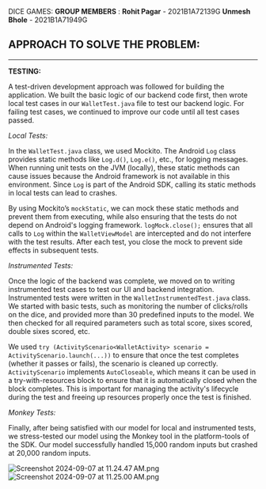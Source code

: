 DICE GAMES:
**GROUP MEMBERS** :
**Rohit Pagar**     -   2021B1A72139G
**Unmesh Bhole**    -   2021B1A71949G

**APPROACH TO SOLVE THE PROBLEM:**
------



---

**TESTING:**

A test-driven development approach was followed for building the application. We built the basic logic of our backend code first, then wrote local test cases in our `WalletTest.java` file to test our backend logic. For failing test cases, we continued to improve our code until all test cases passed.

_Local Tests:_

In the `WalletTest.java` class, we used Mockito. The Android `Log` class provides static methods like `Log.d()`, `Log.e()`, etc., for logging messages. When running unit tests on the JVM (locally), these static methods can cause issues because the Android framework is not available in this environment. Since `Log` is part of the Android SDK, calling its static methods in local tests can lead to crashes.

By using Mockito’s `mockStatic`, we can mock these static methods and prevent them from executing, while also ensuring that the tests do not depend on Android's logging framework. `logMock.close();` ensures that all calls to `Log` within the `WalletViewModel` are intercepted and do not interfere with the test results. After each test, you close the mock to prevent side effects in subsequent tests.

_Instrumented Tests:_

Once the logic of the backend was complete, we moved on to writing instrumented test cases to test our UI and backend integration. Instrumented tests were written in the `WalletInstrumentedTest.java` class. We started with basic tests, such as monitoring the number of clicks/rolls on the dice, and provided more than 30 predefined inputs to the model. We then checked for all required parameters such as total score, sixes scored, double sixes scored, etc.

We used `try (ActivityScenario<WalletActivity> scenario = ActivityScenario.launch(...))` to ensure that once the test completes (whether it passes or fails), the scenario is cleaned up correctly. `ActivityScenario` implements `AutoCloseable`, which means it can be used in a try-with-resources block to ensure that it is automatically closed when the block completes. This is important for managing the activity's lifecycle during the test and freeing up resources properly once the test is finished.

_Monkey Tests:_

Finally, after being satisfied with our model for local and instrumented tests, we stress-tested our model using the Monkey tool in the platform-tools of the SDK. Our model successfully handled 15,000 random inputs but crashed at 20,000 random inputs.

![Screenshot 2024-09-07 at 11.24.47 AM.png](..%2F..%2F..%2F..%2F..%2F..%2Fvar%2Ffolders%2F2m%2F0v64zk055gs7ltnr5hrlc0d00000gn%2FT%2FTemporaryItems%2FNSIRD_screencaptureui_XHfX2c%2FScreenshot%202024-09-07%20at%2011.24.47%E2%80%AFAM.png)
![Screenshot 2024-09-07 at 11.25.00 AM.png](..%2F..%2F..%2F..%2F..%2F..%2Fvar%2Ffolders%2F2m%2F0v64zk055gs7ltnr5hrlc0d00000gn%2FT%2FTemporaryItems%2FNSIRD_screencaptureui_ptf9eJ%2FScreenshot%202024-09-07%20at%2011.25.00%E2%80%AFAM.png)
